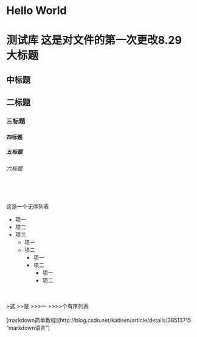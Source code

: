 # Hello World
测试库
这是对文件的第一次更改8.29 <br>
大标题
======
中标题
------

## 二标题
### 三标题
#### 四标题
##### 五标题
###### 六标题
<br>
<br>

这是一个无序列表
* 项一
* 项二
* 项三
	* 项一
	* 项二
		* 项一
		* 项二
			* 项一
			* 项二
<br>
<br>
>这
>>是
>>>一
>>>>个有序列表
<br>
<br>
[markdown简单教程](http://blog.csdn.net/kaitiren/article/details/38513715 ”markdown语言”)

